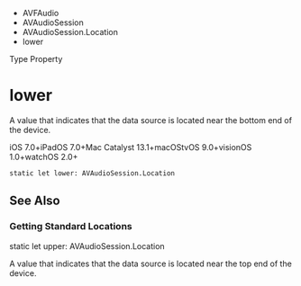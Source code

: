

- AVFAudio
- AVAudioSession
- AVAudioSession.Location
-  lower 

Type Property

# lower

A value that indicates that the data source is located near the bottom end of the device.

iOS 7.0+iPadOS 7.0+Mac Catalyst 13.1+macOStvOS 9.0+visionOS 1.0+watchOS 2.0+

``` source
static let lower: AVAudioSession.Location
```

## See Also

### Getting Standard Locations

static let upper: AVAudioSession.Location

A value that indicates that the data source is located near the top end of the device.


